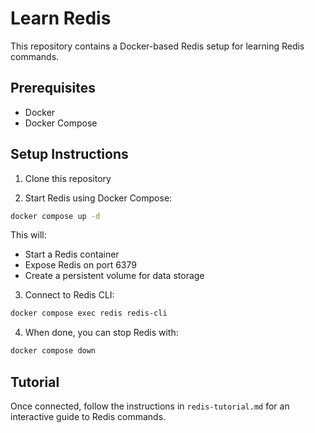 # Learn Redis

This repository contains a Docker-based Redis setup for learning Redis commands.

## Prerequisites
- Docker
- Docker Compose

## Setup Instructions

1. Clone this repository

2. Start Redis using Docker Compose:
```bash
docker compose up -d
```

This will:
- Start a Redis container
- Expose Redis on port 6379
- Create a persistent volume for data storage

3. Connect to Redis CLI:
```bash
docker compose exec redis redis-cli
```

4. When done, you can stop Redis with:
```bash
docker compose down
```

## Tutorial
Once connected, follow the instructions in `redis-tutorial.md` for an interactive guide to Redis commands. 